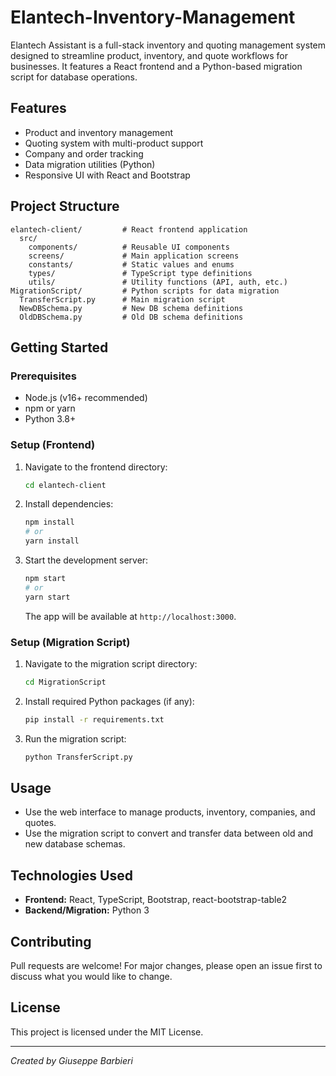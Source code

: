 # Elantech-Inventory-Management

Elantech Assistant is a full-stack inventory and quoting management system designed to streamline product, inventory, and quote workflows for businesses. It features a React frontend and a Python-based migration script for database operations.

## Features

- Product and inventory management
- Quoting system with multi-product support
- Company and order tracking
- Data migration utilities (Python)
- Responsive UI with React and Bootstrap

## Project Structure

```
elantech-client/         # React frontend application
  src/
    components/          # Reusable UI components
    screens/             # Main application screens
    constants/           # Static values and enums
    types/               # TypeScript type definitions
    utils/               # Utility functions (API, auth, etc.)
MigrationScript/         # Python scripts for data migration
  TransferScript.py      # Main migration script
  NewDBSchema.py         # New DB schema definitions
  OldDBSchema.py         # Old DB schema definitions
```

## Getting Started

### Prerequisites

- Node.js (v16+ recommended)
- npm or yarn
- Python 3.8+

### Setup (Frontend)

1. Navigate to the frontend directory:

   ```bash
   cd elantech-client
   ```

2. Install dependencies:

   ```bash
   npm install
   # or
   yarn install
   ```

3. Start the development server:

   ```bash
   npm start
   # or
   yarn start
   ```

   The app will be available at `http://localhost:3000`.

### Setup (Migration Script)

1. Navigate to the migration script directory:

   ```bash
   cd MigrationScript
   ```

2. Install required Python packages (if any):

   ```bash
   pip install -r requirements.txt
   ```

3. Run the migration script:

   ```bash
   python TransferScript.py
   ```

## Usage

- Use the web interface to manage products, inventory, companies, and quotes.
- Use the migration script to convert and transfer data between old and new database schemas.

## Technologies Used

- **Frontend:** React, TypeScript, Bootstrap, react-bootstrap-table2
- **Backend/Migration:** Python 3

## Contributing

Pull requests are welcome! For major changes, please open an issue first to discuss what you would like to change.

## License

This project is licensed under the MIT License.

---

*Created by Giuseppe Barbieri*

